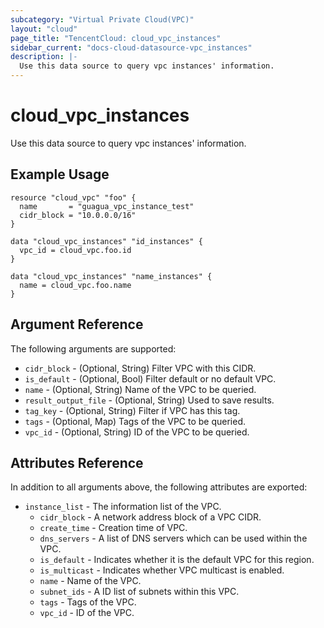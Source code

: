 ```yaml
---
subcategory: "Virtual Private Cloud(VPC)"
layout: "cloud"
page_title: "TencentCloud: cloud_vpc_instances"
sidebar_current: "docs-cloud-datasource-vpc_instances"
description: |-
  Use this data source to query vpc instances' information.
---
```


# cloud_vpc_instances

Use this data source to query vpc instances' information.

## Example Usage

```hcl
resource "cloud_vpc" "foo" {
  name       = "guagua_vpc_instance_test"
  cidr_block = "10.0.0.0/16"
}

data "cloud_vpc_instances" "id_instances" {
  vpc_id = cloud_vpc.foo.id
}

data "cloud_vpc_instances" "name_instances" {
  name = cloud_vpc.foo.name
}
```

## Argument Reference

The following arguments are supported:

* `cidr_block` - (Optional, String) Filter VPC with this CIDR.
* `is_default` - (Optional, Bool) Filter default or no default VPC.
* `name` - (Optional, String) Name of the VPC to be queried.
* `result_output_file` - (Optional, String) Used to save results.
* `tag_key` - (Optional, String) Filter if VPC has this tag.
* `tags` - (Optional, Map) Tags of the VPC to be queried.
* `vpc_id` - (Optional, String) ID of the VPC to be queried.

## Attributes Reference

In addition to all arguments above, the following attributes are exported:

* `instance_list` - The information list of the VPC.
  * `cidr_block` - A network address block of a VPC CIDR.
  * `create_time` - Creation time of VPC.
  * `dns_servers` - A list of DNS servers which can be used within the VPC.
  * `is_default` - Indicates whether it is the default VPC for this region.
  * `is_multicast` - Indicates whether VPC multicast is enabled.
  * `name` - Name of the VPC.
  * `subnet_ids` - A ID list of subnets within this VPC.
  * `tags` - Tags of the VPC.
  * `vpc_id` - ID of the VPC.


